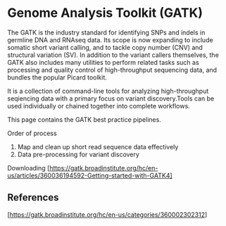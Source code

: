 # Genome Analysis Toolkit (GATK)
The GATK is the industry standard for identifying SNPs and indels in germline DNA and RNAseq data. Its scope is now expanding to include somatic short variant calling, and to tackle copy number (CNV) and structural variation (SV). In addition to the variant callers themselves, the GATK also includes many utilities to perform related tasks such as processing and quality control of high-throughput sequencing data, and bundles the popular Picard toolkit.

It is a collection of command-line tools for analyzing high-throughput seqiencing data with a primary focus on variant discovery.Tools can be used individually or chained together into complete workflows.

This page contains the GATK best practice pipelines.

Order of process
1. Map and clean up short read sequence data effectively
2. Data pre-processing for variant discovery

Downloading [https://gatk.broadinstitute.org/hc/en-us/articles/360036194592-Getting-started-with-GATK4]


## References
[https://gatk.broadinstitute.org/hc/en-us/categories/360002302312]
